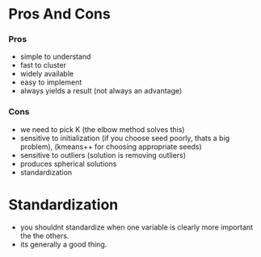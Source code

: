# Pros And Cons
### Pros

* simple to understand
* fast to cluster
* widely available 
* easy to implement
* always yields a result (not always an advantage)

### Cons

* we need to pick K (the elbow method solves this)
* sensitive to initialization (if you choose seed poorly, thats a big problem), (kmeans++ for choosing appropriate seeds)
* sensitive to outliers (solution is removing outliers)
* produces spherical solutions 
* standardization

# Standardization

* you shouldnt standardize when one variable is clearly more important the the others.
* its generally a good thing.